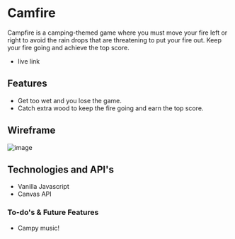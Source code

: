 # Camfire

Campfire is a camping-themed game where you must move your fire left or right to avoid the rain drops that are threatening to put your fire out. Keep your fire going and achieve the top score.

* live link

## Features

* Get too wet and you lose the game.
* Catch extra wood to keep the fire going and earn the top score.

## Wireframe
![image](https://user-images.githubusercontent.com/58787219/122837059-5063f980-d2a8-11eb-93a1-4f72a6c34405.png)


## Technologies and API's
* Vanilla Javascript 
* Canvas API 


### To-do's & Future Features

* Campy music!  

